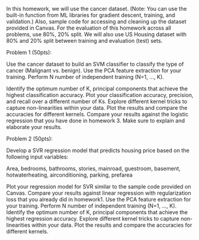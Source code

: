 In this homework, we will use the cancer dataset. (Note: You can use the built-in function from ML libraries for gradient descent, training, and validation.) Also, sample code for accessing and cleaning up the dataset provided in Canvas. For the evaluation of this homework across all problems, use 80%, 20% split. We will also use US Housing dataset with  80% and 20% split between training and evaluation (test) sets.

Problem 1 (50pts):

Use the cancer dataset to build an SVM classifier to classify the type of cancer (Malignant vs. benign). Use the PCA feature extraction for your training. Perform N number of independent training (N=1, …, K).

Identify the optimum number of K, principal components that achieve the highest classification accuracy. 
Plot your classification accuracy, precision, and recall over a different number of Ks. 
Explore different kernel tricks to capture non-linearities within your data. Plot the results and compare the accuracies for different kernels.
Compare your results against the logistic regression that you have done in homework 3.
Make sure to explain and elaborate your results.

 

Problem 2 (50pts):

Develop a SVR regression model that predicts housing price based on the following input variables:

Area, bedrooms, bathrooms, stories, mainroad, guestroom, basement, hotwaterheating, airconditioning, parking, prefarea

Plot your regression model for SVR similar to the sample code provided on Canvas.
Compare your results against linear regression with regularization loss that you already did in homework1. 
Use the PCA feature extraction for your training. Perform N number of independent training (N=1, …, K). Identify the optimum number of K, principal components that achieve the highest regression accuracy. 
Explore different kernel tricks to capture non-linearities within your data. Plot the results and compare the accuracies for different kernels.
